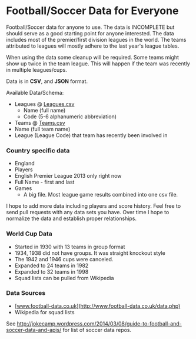 Football/Soccer Data for Everyone
============

Football/Soccer data for anyone to use. The data is INCOMPLETE but should serve as a good starting point for anyone interested. The data includes most of the premier/first division leagues in the world. The teams attributed to leagues will mostly adhere to the last year's league tables.

When using the data some cleanup will be required. Some teams might show up twice in the team league. This will happen if the team was recently in multiple leagues/cups.

Data is in **CSV**, and **JSON** format.

Available Data/Schema:
- Leagues @ [Leagues.csv](https://github.com/jokecamp/FootballData/blob/master/Leagues.csv)
   - Name (full name)
   - Code (5-6 alphanumeric abbreviation)
- Teams @ [Teams.csv](https://github.com/jokecamp/FootballData/blob/master/Teams.csv)
 - Name (full team name)
 - League (League Code) that team has recently been involved in

### Country specific data ###
- England
 - Players
  - English Premier League 2013 only right now
  - Full Name - first and last
 - Games
   - A big file. Most league game results combined into one csv file.

I hope to add more data including players and score history. Feel free to send pull requests with any data sets you have. Over time I hope to normalize the data and establish proper relationships.

### World Cup Data
 - Started in 1930 with 13 teams in group format
 - 1934, 1938 did not have groups. It was straight knockout style
 - The 1942 and 1946 cups were canceled.
 - Expanded to 24 teams in 1982
 - Expanded to 32 teams in 1998
 - Squad lists can be pulled from Wikipedia


### Data Sources

- [www.football-data.co.uk](http://www.football-data.co.uk/data.php)
- Wikipedia for squad lists

See http://jokecamp.wordpress.com/2014/03/08/guide-to-football-and-soccer-data-and-apis/ for list of soccer data repos.

